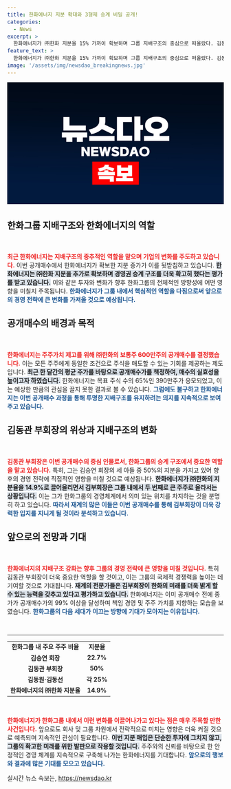 ```yaml
---
title: 한화에너지 지분 확대와 3형제 승계 비밀 공개!
categories:
  - News
excerpt: >
  한화에너지가 ㈜한화 지분을 15% 가까이 확보하며 그룹 지배구조의 중심으로 떠올랐다. 김동관 부회장의 승계 구도가 더욱 명확해지는 가운데, 재계는 그 입지가 더욱 강화될 것이라 전망한다.
feature_text: >
  한화에너지가 ㈜한화 지분을 15% 가까이 확보하며 그룹 지배구조의 중심으로 떠올랐다. 김동관 부회장의 승계 구도가 더욱 명확해지는 가운데, 재계는 그 입지가 더욱 강화될 것이라 전망한다.
image: '/assets/img/newsdao_breakingnews.jpg'
---
```


<p><img src="/assets/img/newsdao_breakingnews.jpg" alt="firstkoreanews 속보" /></p>

<h2 data-ke-size="size26">한화그룹 지배구조와 한화에너지의 역할</h2>

<p data-ke-size="size16">&nbsp;</p>

<p><b><span style="color: #ee2323;">최근 한화에너지는 지배구조의 중추적인 역할을 맡으며 기업의 변화를 주도하고 있습니다.</span></b> 이번 공개매수에서 한화에너지가 확보한 지분 증가가 이를 뒷받침하고 있습니다. <b><span style="background-color: #21538527;">한화에너지는 ㈜한화 지분을 추가로 확보하며 경영권 승계 구조를 더욱 확고히 했다는 평가를 받고 있습니다.</span></b> 이와 같은 투자와 변화가 향후 한화그룹의 전체적인 방향성에 어떤 영향을 미칠지 주목됩니다. <b><span style="color: #1a5490;">한화에너지가 그룹 내에서 핵심적인 역할을 다짐으로써 앞으로의 경영 전략에 큰 변화를 가져올 것으로 예상됩니다.</span></b></p>

<h2 data-ke-size="size26">공개매수의 배경과 목적</h2>

<p data-ke-size="size16">&nbsp;</p>

<p><b><span style="color: #ee2323;">한화에너지는 주주가치 제고를 위해 ㈜한화의 보통주 600만주의 공개매수를 결정했습니다.</span></b> 이는 모든 주주에게 동일한 조건으로 주식을 매도할 수 있는 기회를 제공하는 제도입니다. <b><span style="background-color: #21538527;">최근 한 달간의 평균 주가를 바탕으로 공개매수가를 책정하여, 매수의 실효성을 높이고자 하였습니다.</span></b> 한화에너지는 목표 주식 수의 65%인 390만주가 응모되었고, 이는 예상한 만큼의 관심을 끌지 못한 결과로 볼 수 있습니다. <b><span style="color: #1a5490;">그럼에도 불구하고 한화에너지는 이번 공개매수 과정을 통해 투명한 지배구조를 유지하려는 의지를 지속적으로 보여주고 있습니다.</span></b></p>

<h2 data-ke-size="size26">김동관 부회장의 위상과 지배구조의 변화</h2>

<p data-ke-size="size16">&nbsp;</p>

<p><b><span style="color: #ee2323;">김동관 부회장은 이번 공개매수의 중심 인물로서, 한화그룹의 승계 구조에서 중요한 역할을 맡고 있습니다.</span></b> 특히, 그는 김승연 회장의 세 아들 중 50%의 지분을 가지고 있어 향후의 경영 전략에 직접적인 영향을 미칠 것으로 예상됩니다. <b><span style="background-color: #21538527;">한화에너지가 ㈜한화의 지분율을 14.9%로 끌어올리면서 김부회장은 그룹 내에서 두 번째로 큰 주주로 올라서는 상황입니다.</span></b> 이는 그가 한화그룹의 경영체계에서 의미 있는 위치를 차지하는 것을 분명히 하고 있습니다. <b><span style="color: #1a5490;">따라서 재계의 많은 이들은 이번 공개매수를 통해 김부회장이 더욱 강력한 입지를 지니게 될 것이라 분석하고 있습니다.</span></b></p>

<h2 data-ke-size="size26">앞으로의 전망과 기대</h2>

<p data-ke-size="size16">&nbsp;</p>

<p><b><span style="color: #ee2323;">한화에너지의 지배구조 강화는 향후 그룹의 경영 전략에 큰 영향을 미칠 것입니다.</span></b> 특히 김동관 부회장이 더욱 중요한 역할을 할 것이고, 이는 그룹의 국제적 경쟁력을 높이는 데 기여할 것으로 기대됩니다. <b><span style="background-color: #21538527;">재계의 전문가들은 김부회장이 한화의 미래를 더욱 밝게 할 수 있는 능력을 갖추고 있다고 평가하고 있습니다.</span></b> 한화에너지는 이미 공개매수 전에 종가가 공개매수가의 99% 이상을 달성하며 책임 경영 및 주주 가치를 지향하는 모습을 보였습니다. <b><span style="color: #1a5490;">한화그룹의 다음 세대가 이끄는 방향에 기대가 모아지는 이유입니다.</span></b></p>

<p data-ke-size="size16">&nbsp;</p> 

<hr>

<table style="width: 100%; border-collapse: collapse;">
    <tr>
        <td style="text-align: center; height: 17px;"><b>한화그룹 내 주요 주주 비율</b></td>
        <td style="text-align: center; height: 17px;"><b>지분율</b></td>
    </tr>
    <tr>
        <td style="text-align: center; height: 17px;"><b>김승연 회장</b></td>
        <td style="text-align: center; height: 17px;"><b>22.7%</b></td>
    </tr>
    <tr>
        <td style="text-align: center; height: 17px;"><b>김동관 부회장</b></td>
        <td style="text-align: center; height: 17px;"><b>50%</b></td>
    </tr>
    <tr>
        <td style="text-align: center; height: 17px;"><b>김동원·김동선</b></td>
        <td style="text-align: center; height: 17px;"><b>각 25%</b></td>
    </tr>
    <tr>
        <td style="text-align: center; height: 17px;"><b>한화에너지의 ㈜한화 지분율</b></td>
        <td style="text-align: center; height: 17px;"><b>14.9%</b></td>
    </tr>
</table>

<p data-ke-size="size16">&nbsp;</p> 

<p><b><span style="color: #ee2323;">한화에너지가 한화그룹 내에서 이런 변화를 이끌어나가고 있다는 점은 매우 주목할 만한 사건입니다.</span></b> 앞으로도 회사 및 그룹 차원에서 전략적으로 미치는 영향은 더욱 커질 것으로 예측되며 지속적인 관심이 필요합니다. <b><span style="background-color: #21538527;">이번 지분 매입은 단순한 투자에 그치지 않고, 그룹의 확고한 미래를 위한 발판으로 작용할 것입니다.</span></b> 주주와의 신뢰를 바탕으로 한 안정적인 경영 체계를 지속적으로 구축해 나가는 한화에너지를 기대합니다. <b><span style="color: #1a5490;">앞으로의 행보와 결과에 많은 기대를 모으고 있습니다.</span></b></p>
실시간 뉴스 속보는, <a href="https://newsdao.kr" rel="dofollow">https://newsdao.kr</a>


